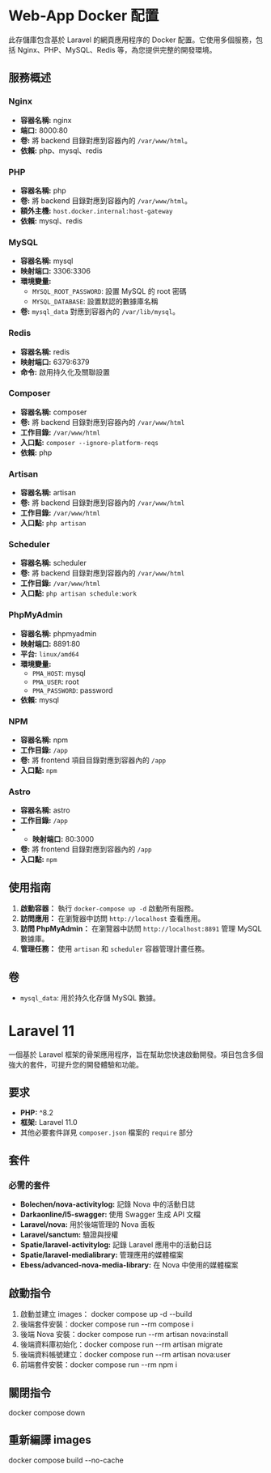 # Web-App Docker 配置

此存儲庫包含基於 Laravel 的網頁應用程序的 Docker 配置。它使用多個服務，包括 Nginx、PHP、MySQL、Redis 等，為您提供完整的開發環境。

## 服務概述

### Nginx

- **容器名稱:** nginx
- **端口:** 8000:80
- **卷:** 將 backend 目錄對應到容器內的 `/var/www/html`。
- **依賴:** php、mysql、redis

### PHP

- **容器名稱:** php
- **卷:** 將 backend 目錄對應到容器內的 `/var/www/html`。
- **額外主機:** `host.docker.internal:host-gateway`
- **依賴:** mysql、redis

### MySQL

- **容器名稱:** mysql
- **映射端口:** 3306:3306
- **環境變量:** 
  - `MYSQL_ROOT_PASSWORD`: 設置 MySQL 的 root 密碼
  - `MYSQL_DATABASE`: 設置默認的數據庫名稱
- **卷:** `mysql_data` 對應到容器內的 `/var/lib/mysql`。

### Redis

- **容器名稱:** redis
- **映射端口:** 6379:6379
- **命令:** 啟用持久化及關聯設置

### Composer

- **容器名稱:** composer
- **卷:** 將 backend 目錄對應到容器內的 `/var/www/html`
- **工作目錄:** `/var/www/html`
- **入口點:** `composer --ignore-platform-reqs`
- **依賴:** php

### Artisan

- **容器名稱:** artisan
- **卷:** 將 backend 目錄對應到容器內的 `/var/www/html`
- **工作目錄:** `/var/www/html`
- **入口點:** `php artisan`

### Scheduler

- **容器名稱:** scheduler
- **卷:** 將 backend 目錄對應到容器內的 `/var/www/html`
- **工作目錄:** `/var/www/html`
- **入口點:** `php artisan schedule:work`

### PhpMyAdmin

- **容器名稱:** phpmyadmin
- **映射端口:** 8891:80
- **平台:** `linux/amd64`
- **環境變量:**
  - `PMA_HOST`: mysql
  - `PMA_USER`: root
  - `PMA_PASSWORD`: password
- **依賴:** mysql

### NPM

- **容器名稱:** npm
- **工作目錄:** `/app`
- **卷:** 將 frontend 項目目錄對應到容器內的 `/app`
- **入口點:** `npm`

### Astro

- **容器名稱:** astro
- **工作目錄:** `/app`
- - **映射端口:** 80:3000
- **卷:** 將 frontend 目錄對應到容器內的 `/app`
- **入口點:** `npm`

## 使用指南

1. **啟動容器：** 執行 `docker-compose up -d` 啟動所有服務。
2. **訪問應用：** 在瀏覽器中訪問 `http://localhost` 查看應用。
3. **訪問 PhpMyAdmin：** 在瀏覽器中訪問 `http://localhost:8891` 管理 MySQL 數據庫。
4. **管理任務：** 使用 `artisan` 和 `scheduler` 容器管理計畫任務。

## 卷

- `mysql_data`: 用於持久化存儲 MySQL 數據。



# Laravel 11
一個基於 Laravel 框架的骨架應用程序，旨在幫助您快速啟動開發。項目包含多個強大的套件，可提升您的開發體驗和功能。

## 要求

- **PHP:** ^8.2
- **框架:** Laravel 11.0
- 其他必要套件詳見 `composer.json` 檔案的 `require` 部分

## 套件

### 必需的套件

- **Bolechen/nova-activitylog:** 記錄 Nova 中的活動日誌
- **Darkaonline/l5-swagger:** 使用 Swagger 生成 API 文檔
- **Laravel/nova:** 用於後端管理的 Nova 面板
- **Laravel/sanctum:** 驗證與授權
- **Spatie/laravel-activitylog:** 記錄 Laravel 應用中的活動日誌
- **Spatie/laravel-medialibrary:** 管理應用的媒體檔案
- **Ebess/advanced-nova-media-library:** 在 Nova 中使用的媒體檔案



## 啟動指令
1. 啟動並建立 images： docker compose up -d --build
2. 後端套件安裝：docker compose run --rm compose i
3. 後端 Nova 安裝：docker compose run --rm artisan nova:install
4. 後端資料庫初始化：docker compose run --rm artisan migrate
5. 後端資料帳號建立：docker compose run --rm artisan nova:user
6. 前端套件安裝：docker compose run --rm npm i


## 關閉指令
docker compose down

## 重新編譯 images
docker compose build --no-cache